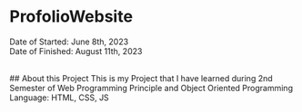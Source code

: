 # ProfolioWebsite
Date of Started: June 8th, 2023 <br>
Date of Finished: August 11th, 2023 

<br>
## About this Project
This is my Project that I have learned during 2nd Semester of Web Programming Principle and Object Oriented Programming<br>
Language: HTML, CSS, JS<br>
